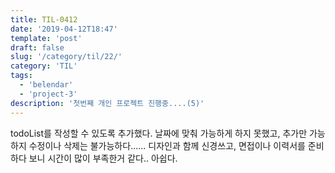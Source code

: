 ```yaml
---
title: TIL-0412
date: '2019-04-12T18:47'
template: 'post'
draft: false
slug: '/category/til/22/'
category: 'TIL'
tags:
  - 'belendar'
  - 'project-3'
description: '첫번째 개인 프로젝트 진행중....(5)'
---
```


todoList를 작성할 수 있도록 추가했다. 날짜에 맞춰 가능하게 하지 못했고, 추가만 가능하지 수정이나 삭제는 불가능하다......
디자인과 함께 신경쓰고, 면접이나 이력서를 준비하다 보니 시간이 많이 부족한거 같다.. 아쉽다.
